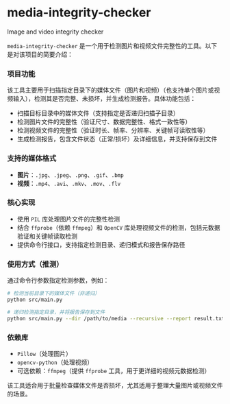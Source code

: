 # media-integrity-checker
Image and video integrity checker

`media-integrity-checker` 是一个用于检测图片和视频文件完整性的工具。以下是对该项目的简要介绍：


### 项目功能
该工具主要用于扫描指定目录下的媒体文件（图片和视频）（也支持单个图片或视频输入），检测其是否完整、未损坏，并生成检测报告。具体功能包括：
- 扫描目标目录中的媒体文件（支持指定是否递归扫描子目录）
- 检测图片文件的完整性（验证尺寸、数据完整性、格式一致性等）
- 检测视频文件的完整性（验证时长、帧率、分辨率、关键帧可读取性等）
- 生成检测报告，包含文件状态（正常/损坏）及详细信息，并支持保存到文件


### 支持的媒体格式
- **图片**：`.jpg`、`.jpeg`、`.png`、`.gif`、`.bmp`
- **视频**：`.mp4`、`.avi`、`.mkv`、`.mov`、`.flv`


### 核心实现
- 使用 `PIL` 库处理图片文件的完整性检测
- 结合 `ffprobe`（依赖 `ffmpeg`）和 `OpenCV` 库处理视频文件的检测，包括元数据验证和关键帧读取检测
- 提供命令行接口，支持指定检测目录、递归模式和报告保存路径


### 使用方式（推测）
通过命令行参数指定检测参数，例如：
```bash
# 检测当前目录下的媒体文件（非递归）
python src/main.py

# 递归检测指定目录，并将报告保存到文件
python src/main.py --dir /path/to/media --recursive --report result.txt
```


### 依赖库
- `Pillow`（处理图片）
- `opencv-python`（处理视频）
- 可选依赖：`ffmpeg`（提供 `ffprobe` 工具，用于更详细的视频元数据检测）


该工具适合用于批量检查媒体文件是否损坏，尤其适用于整理大量图片或视频文件的场景。

